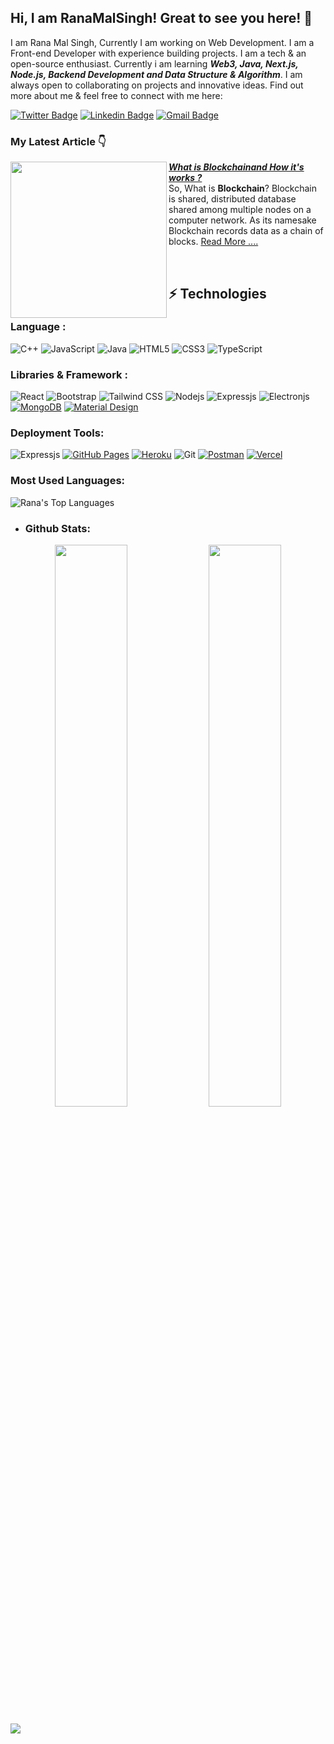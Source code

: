## Hi, I am RanaMalSingh! Great to see you here! 👋

I am Rana Mal Singh, Currently I am working on Web Development. I am a Front-end Developer with experience building projects. I am a tech & an open-source enthusiast. Currently i am learning <strong><em>Web3, Java, Next.js, Node.js, Backend Development and Data Structure & Algorithm</strong></em>. I am always open to collaborating on projects and innovative ideas. Find out more about me & feel free to connect with me here:

[![Twitter Badge](https://img.shields.io/badge/-RanaMalSingh-039BE5?style=flat-square&logo=Twitter&logoColor=white&link=https://twitter.com/RanaMS999)](https://twitter.com/RanaMS999)
[![Linkedin Badge](https://img.shields.io/badge/-RanaMalSingh-blue?style=flat-square&logo=Linkedin&logoColor=white&link=https://www.linkedin.com/in/rana-ms/)](https://www.linkedin.com/in/rana-ms/)
[![Gmail Badge](https://img.shields.io/badge/-ranams99911@gmail.com-c14438?style=flat-square&logo=Gmail&logoColor=white&link=mailto:ranams99911@gmail.com)](mailto:ranams99911@gmail.com)

### My Latest Article  👇


<p align="left">
<a href="https://medium.com/@ranams99911/a-simple-guide-to-blockchain-and-how-it-works-3a9b58d9d548" title="What is <strong><em>Blockchain</em></strong> and How it's works ? "><img src="https://miro.medium.com/max/700/1*Vy-pQtFm_vRoe2QIJUkhTg.png" width="250px" align="left" /></a>
<a href="https://medium.com/@ranams99911/a-simple-guide-to-blockchain-and-how-it-works-3a9b58d9d548" title="What is <strong><em>Blockchain</em></strong> and How it's works ?"> <strong><em> What is Blockchainand How it's works ? </em></strong></a>
<br/> 
So, What is <strong>Blockchain</strong>? Blockchain is shared, distributed database shared among multiple nodes on a computer network. As its namesake Blockchain records data as a chain of blocks. <a href="https://medium.com/@ranams99911/a-simple-guide-to-blockchain-and-how-it-works-3a9b58d9d548" >Read More ....</a>
</p> <br/>

## ⚡ Technologies

### Language :
![C++](https://img.shields.io/badge/-C++-00599C?style=flat-square&logo=c)
![JavaScript](https://img.shields.io/badge/-JavaScript-black?style=flat-square&logo=javascript)
![Java](https://img.shields.io/badge/-Java-blue?style=flat-square&logo=Java)
![HTML5](https://img.shields.io/badge/-HTML5-E34F26?style=flat-square&logo=html5&logoColor=white)
![CSS3](https://img.shields.io/badge/-CSS3-1572B6?style=flat-square&logo=css3)
![TypeScript](https://img.shields.io/badge/-TypeScript-007ACC?style=flat-square&logo=typescript)

### Libraries & Framework :

![React](https://img.shields.io/badge/-React-black?style=flat-square&logo=react)
![Bootstrap](https://img.shields.io/badge/-Bootstrap-563D7C?style=flat-square&logo=bootstrap)
![Tailwind CSS](https://img.shields.io/badge/-tailwindcss-E1F5FE?style=flat-square&logo=tailwindcss)
![Nodejs](https://img.shields.io/badge/-Nodejs-black?style=flat-square&logo=Node.js)
![Expressjs](https://img.shields.io/badge/-Expressjs-black?style=flat-square&logo=express)
![Electronjs](https://img.shields.io/badge/-Electron-EEEEEE?style=flat-square&logo=electron)
<a href="#"><img alt="MongoDB" src ="https://img.shields.io/badge/MongoDB-%234ea94b.svg?logo=mongodb&logoColor=white"></a>
<a href="#"><img alt="Material Design" src="https://img.shields.io/badge/Material%20Design%20-%230081CB.svg?logo=material-design&logoColor=white"></a>

### Deployment Tools:

![Expressjs](https://img.shields.io/badge/-Netlify-78909C?style=flat-square&logo=netlify)
<a href="#"><img alt="GitHub Pages" src="https://img.shields.io/badge/GitHub%20Pages-%23327FC7.svg?logo=github&logoColor=white"></a>
<a href="#"><img alt="Heroku" src="https://img.shields.io/badge/Heroku%20-%23430098.svg?logo=heroku&logoColor=white"></a>
![Git](https://img.shields.io/badge/-Git-black?style=flat-square&logo=git)
<a href="#"><img alt="Postman" src="https://img.shields.io/badge/Postman-FF6C37?logo=postman&logoColor=white"></a>
<a href="#"><img alt="Vercel" src="https://img.shields.io/badge/Vercel%20-%23000000.svg?logo=vercel&logoColor=white"></a>


### Most Used Languages: 
<img alt="Rana's Top Languages" src="https://github-readme-stats.vercel.app/api/top-langs/?username=Ranamalsingh12&langs_count=8&count_private=true&layout=compact&theme=react&hide_border=true&bg_color=0D1117&line_height=27" />

- <h3>Github Stats:</h3>
<p align="center">
	
  <img width="48%" src="https://github-readme-stats.vercel.app/api?username=Ranamalsingh12&&show_icons=true&theme=tokyonight" />
  <img width="48%" src="https://github-readme-streak-stats.herokuapp.com/?user=Ranamalsingh12&theme=tokyonight" />
</p>

<img src="https://activity-graph.herokuapp.com/graph?username=Ranamalsingh12&bg_color=0f2d3d&color=1cadfb&line=1cadfb&point=1cadfb&area=true&hide_border=true" />
